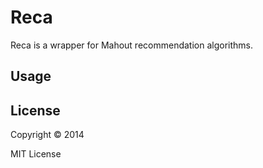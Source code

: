 # Reca

Reca is a wrapper for Mahout recommendation algorithms.

## Usage


## License

Copyright © 2014

MIT License
